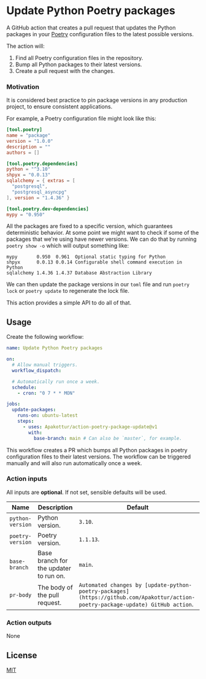# Update Python Poetry packages

A GitHub action that creates a pull request that updates the Python packages in
your [Poetry](https://python-poetry.org/) configuration files to the latest possible versions.

The action will:

1. Find all Poetry configuration files in the repository.
2. Bump all Python packages to their latest versions.
3. Create a pull request with the changes.

### Motivation

It is considered best practice to pin package versions in any production project, to ensure consistent applications.

For example, a Poetry configuration file might look like this:

```toml
[tool.poetry]
name = "package"
version = "1.0.0"
description = ""
authors = []

[tool.poetry.dependencies]
python = "^3.10"
shpyx = "0.0.13"
sqlalchemy = { extras = [
  "postgresql",
  "postgresql_asyncpg"
], version = "1.4.36" }

[tool.poetry.dev-dependencies]
mypy = "0.950"
```

All the packages are fixed to a specific version, which guarantees deterministic behavior.
At some point we might want to check if some of the packages that we're using have newer versions. We can do that by
running `poetry show -o` which will output something like:

```text
mypy       0.950  0.961  Optional static typing for Python
shpyx      0.0.13 0.0.14 Configurable shell command execution in Python
sqlalchemy 1.4.36 1.4.37 Database Abstraction Library
```

We can then update the package versions in our `toml` file and run `poetry lock` or `poetry update` to regenerate the
lock file.

This action provides a simple API to do all of that.

## Usage

Create the following workflow:

```yml
name: Update Python Poetry packages

on:
  # Allow manual triggers.
  workflow_dispatch:

  # Automatically run once a week.
  schedule:
    - cron: "0 7 * * MON"

jobs:
  update-packages:
    runs-on: ubuntu-latest
    steps:
      - uses: Apakottur/action-poetry-package-update@v1
        with:
          base-branch: main # Can also be `master`, for example.
```

This workflow creates a PR which bumps all Python packages in poetry configuration files to their latest versions.
The workflow can be triggered manually and will also run automatically once a week.

### Action inputs

All inputs are **optional**. If not set, sensible defaults will be used.

| Name             | Description                            | Default                                                                                                                          |
| ---------------- | -------------------------------------- | -------------------------------------------------------------------------------------------------------------------------------- |
| `python-version` | Python version.                        | `3.10`.                                                                                                                          |
| `poetry-version` | Poetry version.                        | `1.1.13`.                                                                                                                        |
| `base-branch`    | Base branch for the updater to run on. | `main`.                                                                                                                          |
| `pr-body`        | The body of the pull request.          | `Automated changes by [update-python-poetry-packages](https://github.com/Apakottur/action-poetry-package-update) GitHub action`. |

### Action outputs

None

## License

[MIT](LICENSE)
